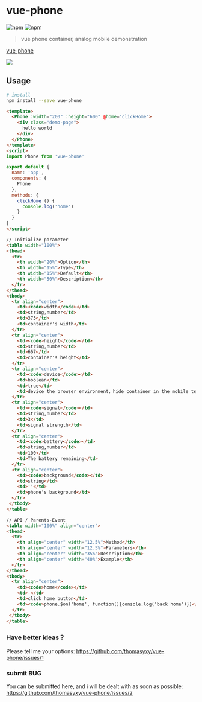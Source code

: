 # vue-phone

[![npm](https://img.shields.io/npm/v/vue-phone.svg)](https://www.npmjs.com/package/vue-phone)
[![npm](https://img.shields.io/npm/dw/vue-phone.svg)](https://www.npmjs.com/package/vue-phone)

> vue phone container, analog mobile demonstration

[vue-phone](https://github.com/thomasyxy/vue-phone)

![](https://cdn.leoao.com/yinxy/phone.jpeg)

## Usage

``` bash
# install
npm install --save vue-phone
```

```html
<template>
  <Phone :width="200" :height="600" @home="clickHome">
    <div class="demo-page">
      hello world
    </div>
  </Phone>
</template>
<script>
import Phone from 'vue-phone'

export default {
  name: 'app',
  components: {
    Phone
  },
  methods: {
    clickHome () {
      console.log('home')
    }
  }
}
</script>
```


```html
// Initialize parameter
<table width="100%">
<thead>
  <tr>
    <th width="20%">Option</th>
    <th width="15%">Type</th>
    <th width="15%">Default</th>
    <th width="50%">Description</th>
  </tr>
</thead>
<tbody>
  <tr align="center">
    <td><code>width</code></td>
    <td>string,number</td>
    <td>375</td>
    <td>container's width</td>
  </tr>
  <tr align="center">
    <td><code>height</code></td>
    <td>string,number</td>
    <td>667</td>
    <td>container's height</td>
  </tr>
  <tr align="center">
    <td><code>device</code></td>
    <td>boolean</td>
    <td>true</td>
    <td>device the browser environment，hide container in the mobile terminal</td>
  </tr>
  <tr align="center">
    <td><code>signal</code></td>
    <td>string,number</td>
    <td>3</td>
    <td>signal strength</td>
  </tr>
  <tr align="center">
    <td><code>battery</code></td>
    <td>string,number</td>
    <td>100</td>
    <td>The battery remaining</td>
  </tr>
  <tr align="center">
    <td><code>background</code></td>
    <td>string</td>
    <td>''</td>
    <td>phone's background</td>
  </tr>
 </tbody>
</table>
```

```html
// API / Parents-Event
<table width="100%" align="center">
<thead>
  <tr>
    <th align="center" width="12.5%">Method</th>
    <th align="center" width="12.5%">Parameters</th>
    <th align="center" width="35%">Description</th>
    <th align="center" width="40%">Example</th>
  </tr>
</thead>
<tbody>
  <tr align="center">
    <td><code>home</code></td>
    <td>-</td>
    <td>click home button</td>
    <td><code>phone.$on('home', function(){console.log('back home')})</code></td>
  </tr>
 </tbody>
</table>
```

### Have better ideas？
Please tell me your options: https://github.com/thomasyxy/vue-phone/issues/1

### submit BUG
You can be submitted here, and i will be dealt with as soon as possible: https://github.com/thomasyxy/vue-phone/issues/2
